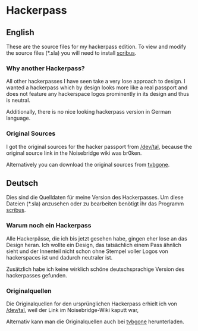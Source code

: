 # Hackerpass

## English

These are the source files for my hackerpass edition. To view and modify the
source files (\*.sla) you will need to install [scribus][scribus].

### Why another Hackerpass?

All other hackerpasses I have seen take a very lose approach to design.
I wanted a hackerpass which by design looks more like a real passport and does
not feature any hackerspace logos prominently in its design and thus is neutral.

Additionally, there is no nice looking hackerpass version in German language.

### Original Sources

I got the original sources for the hacker passport from
[/dev/tal][/dev/tal],
because the original source link in the Noisebridge wiki was br0ken.

Alternatively you can download the original sources from
[tvbgone][tvbgone].

## Deutsch

Dies sind die Quelldaten für meine Version des Hackerpasses. Um diese Dateien
(\*.sla) anzusehen oder zu bearbeiten benötigt ihr das Programm
[scribus][scribus].

### Warum noch ein Hackerpass

Alle Hackerpässe, die ich bis jetzt gesehen habe, gingen eher lose an das Design
heran. Ich wollte ein Design, das tatsächlich einem Pass ähnlich sieht und der
Innenteil nicht schon ohne Stempel voller Logos von hackerspaces ist und dadurch
neutraler ist.

Zusätzlich habe ich keine wirklich schöne deutschsprachige Version des hackerpasses
gefunden.

### Originalquellen

Die Originalquellen for den ursprünglichen Hackerpass erhielt ich von
[/dev/tal][/dev/tal], weil der Link im Noisebridge-Wiki kaputt war,

Alternativ kann man die Originalquellen auch bei [tvbgone][tvbgone]
herunterladen.

[scribus]: https://www.scribus.net/
[/dev/tal]: http://devtal.de/~nilsarne/Hackerspace_passport.zip
[tvbgone]: http://cornfieldelectronics.com/downloads/hackerpass/hackerpass.zip
